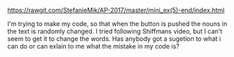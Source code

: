 https://rawgit.com/StefanieMik/AP-2017/master/mini_ex(5)-end/index.html

I'm trying to make my code, so that when the button is pushed the nouns in the text is randomly changed. I tried following Shiffmans video, but I can't seem to get it to change the words. Has anybody got a sugetion to what i can do or can exlain to me what the mistake in my code is? 
